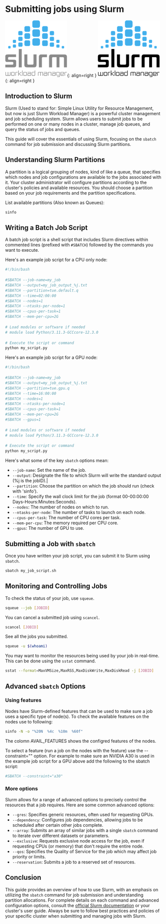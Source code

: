 # Submitting jobs using Slurm

![EasyBuild logo](200px-Slurm_logo-dark.png#only-dark){: align=right }
![EasyBuild logo](200px-Slurm_logo-light.png#only-light){: align=right }

## Introduction to Slurm

Slurm (Used to stand for: Simple Linux Utility for Resource Management, but now is just Slurm Workload Manager) is a powerful cluster management and job scheduling system. Slurm allows users to submit jobs to be performed on one or many nodes in a cluster, manage job queues, and query the status of jobs and queues.

This guide will cover the essentials of using Slurm, focusing on the `sbatch` command for job submission and discussing Slurm partitions.

## Understanding Slurm Partitions

A partition is a logical grouping of nodes, kind of like a queue, that specifies which nodes and job configurations are available to the jobs associated with it. Your cluster administrator will configure partitions according to the cluster's policies and available resources. You should choose a partition based on your job requirements and the partition specifications.

List available partitions (Also known as Queues):

```bash
sinfo
```

## Writing a Batch Job Script

A batch job script is a shell script that includes Slurm directives within commented lines (prefixed with `#SBATCH`) followed by the commands you want to execute.

Here's an example job script for a CPU only node:

```bash
#!/bin/bash

#SBATCH --job-name=my_job
#SBATCH --output=my_job_output_%j.txt
#SBATCH --partition=tue.default.q
#SBATCH --time=02:00:00
#SBATCH --nodes=1
#SBATCH --ntasks-per-node=1
#SBATCH --cpus-per-task=1
#SBATCH --mem-per-cpu=2G

# Load modules or software if needed
# module load Python/3.11.3-GCCcore-12.3.0

# Execute the script or command
python my_script.py
```
Here's an example job script for a GPU node:

```bash
#!/bin/bash

#SBATCH --job-name=my_job
#SBATCH --output=my_job_output_%j.txt
#SBATCH --partition=tue.gpu.q
#SBATCH --time=16:00:00
#SBATCH --nodes=1
#SBATCH --ntasks-per-node=1
#SBATCH --cpus-per-task=1
#SBATCH --mem-per-cpu=2G
#SBATCH --gpus=1

# Load modules or software if needed
# module load Python/3.11.3-GCCcore-12.3.0

# Execute the script or command
python my_script.py
```

Here's what some of the key `sbatch` options mean:

- `--job-name`: Set the name of the job.
- `--output`: Designate the file to which Slurm will write the standard output (%j is the jobID).|
- `--partition`: Choose the partition on which the job should run (check with 'sinfo').
- `--time`: Specify the wall clock limit for the job (format 00-00:00:00 Days-Hours:Minutes:Seconds).
- `--nodes`: The number of nodes on which to run.
- `--ntasks-per-node`: The number of tasks to launch on each node.
- `--cpus-per-task`: The number of CPU cores per task.
- `--mem-per-cpu`: The memory required per CPU core.
- `--gpus`: The number of GPU to use.


## Submitting a Job with `sbatch`

Once you have written your job script, you can submit it to Slurm using `sbatch`.

```bash
sbatch my_job_script.sh
```

## Monitoring and Controlling Jobs

To check the status of your job, use `squeue`.

```bash
squeue --job [JOBID]
```

You can cancel a submitted job using `scancel`.

```bash
scancel [JOBID]
```

See all the jobs you submitted.

```bash
squeue -u $(whoami)
```

You may want to monitor the resources being used by your job in real-time. This can be done using the `sstat` command.

```bash
sstat --format=MaxVMSize,MaxRSS,MaxDiskWrite,MaxDiskRead -j [JOBID]
```

## Advanced `sbatch` Options

### Using features

Nodes have Slurm-defined features that can be used to make sure a job uses a specific type of node(s). To check the available features on the nodes use to following:

```bash
sinfo -N -o "%20N  %4c  %10m  %60f"
```
The colomn AVAIL_FEATURES shows the configred features of the nodes.

To select a feature (run a job on the nodes with the feature) use the --constraint="" option. For example to make sure an NVIDIA A30 is used in the example job script for a GPU above add the following to the sbatch script:

```bash
#SBATCH --constraint="a30"
```

### More options

Slurm allows for a range of advanced options to precisely control the resources that a job requires. Here are some common advanced options:

- `--gres`: Specifies generic resources, often used for requesting GPUs.
- `--dependency`: Configures job dependencies, allowing jobs to be scheduled after certain other jobs complete.
- `--array`: Submits an array of similar jobs with a single `sbatch` command to iterate over different datasets or parameters.
- `--exclusive`: Requests exclusive node access for the job, even if requesting CPUs (or memory) that don't require the entire node.
- `--qos`: Specifies the Quality of Service for the job which may affect job priority or limits.
- `--reservation`: Submits a job to a reserved set of resources.

## Conclusion

This guide provides an overview of how to use Slurm, with an emphasis on utilizing the `sbatch` command for job submission and understanding partition allocations. For complete details on each command and advanced configuration options, consult the [official Slurm documentation](https://slurm.schedmd.com/documentation.html) or your cluster's user guide. Always be sure to follow best practices and policies of your specific cluster when submitting and managing jobs with Slurm.

